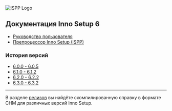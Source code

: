 ![ISPP Logo](https://leserg73.github.io/InnoHelp/ispphelp/images/innka.png)

Документация Inno Setup 6
-----------------------

- [Руководство пользователя](https://leserg73.github.io/InnoHelp/ishelp/index.htm)
- [Препроцессор Inno Setup (ISPP)](https://leserg73.github.io/InnoHelp/ispphelp/index.htm)

### История версий

- [6.0.0 - 6.0.5](https://leserg73.github.io/InnoHelp/ishistory/whatsnew60.htm)
- [6.1.0 - 6.1.2](https://leserg73.github.io/InnoHelp/ishistory/whatsnew61.htm)
- [6.2.0 - 6.2.2](https://leserg73.github.io/InnoHelp/ishistory/whatsnew62.htm)
- [6.3.0 - 6.3.2](https://leserg73.github.io/InnoHelp/ishistory/whatsnew63.htm)

-----------------------

В разделе [релизов](https://github.com/leserg73/InnoHelp/releases) вы найдёте скомпилированную справку в формате CHM для различных версий Inno Setup.
